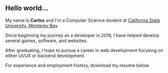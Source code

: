 ## Hello world...
My name is **Carlos** and I'm a Computer Science student at [California State University, Monterey Bay](https://csumb.edu/).

Since beginning my journey as a developer in 2016, I have helped develop several games, software, and websites. 

After graduating, I hope to pursue a career in web development focusing on either UI/UX or backend development.

For experience and employment history, download my resume below.